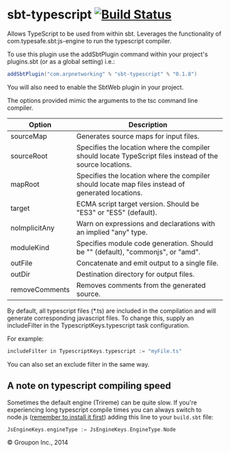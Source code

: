 sbt-typescript  [![Build Status](https://travis-ci.org/ArpNetworking/sbt-typescript.svg?branch=master)](https://travis-ci.org/ArpNetworking/sbt-typescript)
========

Allows TypeScript to be used from within sbt. Leverages the functionality of com.typesafe.sbt:js-engine to run the 
typescript compiler.

To use this plugin use the addSbtPlugin command within your project's plugins.sbt (or as a global setting) i.e.:

```scala
addSbtPlugin("com.arpnetworking" % "sbt-typescript" % "0.1.8")
```

You will also need to enable the SbtWeb plugin in your project.

The options provided mimic the arguments to the tsc command line compiler.

Option              | Description
--------------------|------------
sourceMap           | Generates source maps for input files.
sourceRoot          | Specifies the location where the compiler should locate TypeScript files instead of the source locations.
mapRoot             | Specifies the location where the compiler should locate map files instead of generated locations.
target              | ECMA script target version. Should be "ES3" or "ES5" (default).
noImplicitAny       | Warn on expressions and declarations with an implied "any" type.
moduleKind          | Specifies module code generation. Should be "" (default), "commonjs", or "amd".
outFile             | Concatenate and emit output to a single file. 
outDir              | Destination directory for output files.
removeComments      | Removes comments from the generated source.
    
By default, all typescript files (*.ts) are included in the compilation and will generate corresponding javascript
files.  To change this, supply an includeFilter in the TypescriptKeys.typescript task configuration.

For example:

```scala
includeFilter in TypescriptKeys.typescript := "myFile.ts"
```

You can also set an exclude filter in the same way.

A note on typescript compiling speed
------------------------------------

Sometimes the default engine (Trireme) can be quite slow. If you're experiencing long typescript compile times you can always switch to node.js ([remember to install it first](http://nodejs.org/download/)) adding this line to your `build.sbt` file:

```scala
JsEngineKeys.engineType := JsEngineKeys.EngineType.Node
```

&copy; Groupon Inc., 2014
